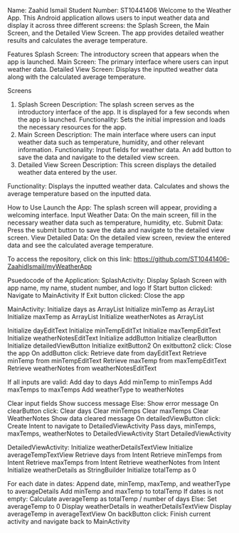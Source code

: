 Name: Zaahid Ismail
Student Number: ST10441406
Welcome to the Weather App. This Android application allows users to input weather data and display it across three different screens: the Splash Screen, the Main Screen, and the Detailed View Screen. The app provides detailed weather results and calculates the average temperature.

Features
Splash Screen: The introductory screen that appears when the app is launched.
Main Screen: The primary interface where users can input weather data.
Detailed View Screen: Displays the inputted weather data along with the calculated average temperature.

Screens
1. Splash Screen
Description: The splash screen serves as the introductory interface of the app. It is displayed for a few seconds when the app is launched.
Functionality: Sets the initial impression and loads the necessary resources for the app.
2. Main Screen
Description: The main interface where users can input weather data such as temperature, humidity, and other relevant information.
Functionality:
Input fields for weather data.
An add button to save the data and navigate to the detailed view screen.
3. Detailed View Screen
Description: This screen displays the detailed weather data entered by the user.

Functionality:
Displays the inputted weather data.
Calculates and shows the average temperature based on the inputted data.

How to Use
Launch the App: The splash screen will appear, providing a welcoming interface.
Input Weather Data: On the main screen, fill in the necessary weather data such as temperature, humidity, etc.
Submit Data: Press the submit button to save the data and navigate to the detailed view screen.
View Detailed Data: On the detailed view screen, review the entered data and see the calculated average temperature.

To access the repository, click on this link: https://github.com/ST10441406-ZaahidIsmail/myWeatherApp

Psuedocode of the Application:
SplashActivity:
 Display Splash Screen with app name, my name, student number, and logo
 If Start button clicked:
 Navigate to MainActivity
 If Exit button clicked:
 Close the app

MainActivity:
 Initialize days as ArrayList<String>
 Initialize minTemp as ArrayList<Int>
 Initialize maxTemp as ArrayList<Int>
 Initialize weatherNotes as ArrayList<String>
 
 Initialize dayEditText
 Initialize minTempEditTxt
 Initialize maxTempEditText
 Initialize weatherNotesEditText
 Initialize addButton
 Initialize clearButton
 Initialize detailedViewButton
 Initialize exitButton2
 On exitbutton2 click:
 Close the app
 On addButton click:
 Retrieve date from dayEditText
 Retrieve minTemp from minTempEditText
 Retrieve maxTemp from maxTempEditText
 Retrieve weatherNotes from weatherNotesEditText

 If all inputs are valid:
 Add day to days
 Add minTemp to minTemps
 Add maxTemps to maxTemps
 Add weatherType to weatherNotes

 Clear input fields
 Show success message
 Else:
 Show error message
 On clearButton click:
 Clear days
 Clear minTemps
 Clear maxTemps
 Clear WeatherNotes
 Show data cleared message
 On detailedViewButton click:
 Create Intent to navigate to DetailedViewActivity
 Pass days, minTemps, maxTemps, weatherNotes to DetailedViewActivity
 Start DetailedViewActivity

DetailedViewActivity:
 Initialize weatherDetailsTextView
 Initialize averageTempTextView
 Retrieve days from Intent
 Retrieve minTemps from Intent
 Retrieve maxTemps from Intent
 Retrieve weatherNotes from Intent
 Initialize weatherDetails as StringBuilder
 Initialize totalTemp as 0

 For each date in dates:
 Append date, minTemp, maxTemp, and weatherType to averageDetails
 Add minTemp and maxTemp to totalTemp
 If dates is not empty:
 Calculate averageTemp as totalTemp / number of days
 Else:
 Set averageTemp to 0
 Display weatherDetails in weatherDetailsTextView
 Display averageTemp in averageTextView
 On backButton click:
 Finish current activity and navigate back to MainActivity
